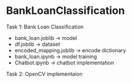 # BankLoanClassification
Task 1: Bank Loan Classification <br>
    <p>
    <ul>
        <li>bank_loan.joblib -> model</li>
        <li>df.joblib -> dataset</li>
        <li>encoded_mapping.joblib -> encode dictionary</li>
        <li>bank_loan.ipynb -> model training</li>
        <li>Chatbot.ipynb -> chatbot implementation</li>
    </ul></p>
Task 2: OpenCV implementaion
